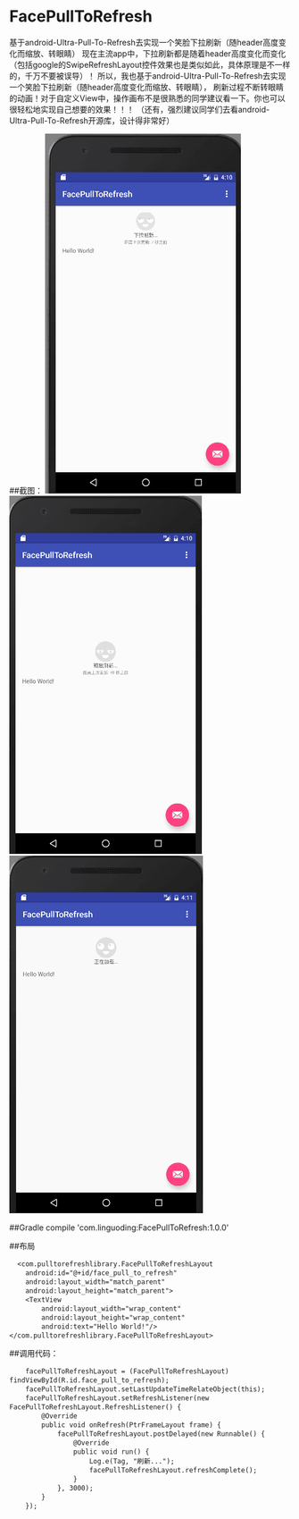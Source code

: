 # FacePullToRefresh
基于android-Ultra-Pull-To-Refresh去实现一个笑脸下拉刷新（随header高度变化而缩放、转眼睛）
现在主流app中，下拉刷新都是随着header高度变化而变化（包括google的SwipeRefreshLayout控件效果也是类似如此，具体原理是不一样的，千万不要被误导）！
所以，我也基于android-Ultra-Pull-To-Refresh去实现一个笑脸下拉刷新（随header高度变化而缩放、转眼睛），
刷新过程不断转眼睛的动画！对于自定义View中，操作画布不是很熟悉的同学建议看一下。你也可以很轻松地实现自己想要的效果！！！
（还有，强烈建议同学们去看android-Ultra-Pull-To-Refresh开源库，设计得非常好）


##截图：
![face](face1.png)
![face](face2.png)
![face](face3.png)

##Gradle
compile 'com.linguoding:FacePullToRefresh:1.0.0'

##布局

      <com.pulltorefreshlibrary.FacePullToRefreshLayout
        android:id="@+id/face_pull_to_refresh"
        android:layout_width="match_parent"
        android:layout_height="match_parent">
        <TextView
            android:layout_width="wrap_content"
            android:layout_height="wrap_content"
            android:text="Hello World!"/>
    </com.pulltorefreshlibrary.FacePullToRefreshLayout>


##调用代码：

        facePullToRefreshLayout = (FacePullToRefreshLayout) findViewById(R.id.face_pull_to_refresh);
        facePullToRefreshLayout.setLastUpdateTimeRelateObject(this);
        facePullToRefreshLayout.setRefreshListener(new FacePullToRefreshLayout.RefreshListener() {
            @Override
            public void onRefresh(PtrFrameLayout frame) {
                facePullToRefreshLayout.postDelayed(new Runnable() {
                    @Override
                    public void run() {
                        Log.e(Tag, "刷新...");
                        facePullToRefreshLayout.refreshComplete();
                    }
                }, 3000);
            }
        });    
